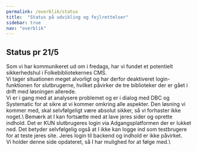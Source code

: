```yaml
---
permalink: /overblik/status
title:  "Status på udvikling og fejlrettelser"
sidebar: true
nav: "overblik"
---
```


## Status pr 21/5
Som vi har kommunikeret ud om i fredags, har vi fundet et potentielt sikkerhedshul i Folkebibliotekernes CMS.\
Vi tager situationen meget alvorligt og har derfor deaktiveret login-funktionen for slutbrugerne, hvilket påvirker de tre biblioteker der er gået i drift med løsningen allerede.\
Vi er i gang med at analysere problemet og er i dialog med DBC og Systematic for at sikre at vi kommer omkring alle aspekter. Den løsning vi kommer med, skal selvfølgeligt være absolut sikker, så vi forhaster ikke noget.\ 
Bemærk at I kan fortsætte med at lave jeres sider og oprette indhold. Det er KUN slutbrugeres login via Adgangsplatformen der er lukket ned. Det betyder selvfølgelig også at I ikke kan logge ind som testbrugere for at teste jeres site. Jeres login til backend og indhold er ikke påvirket. \
Vi holder denne side opdateret, så I har mulighed for at følge med.\
